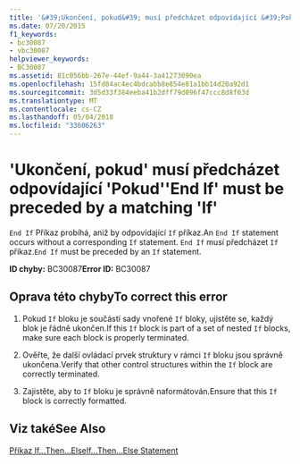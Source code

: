 ```yaml
---
title: '&#39;Ukončení, pokud&#39; musí předcházet odpovídající &#39;Pokud&#39;'
ms.date: 07/20/2015
f1_keywords:
- bc30087
- vbc30087
helpviewer_keywords:
- BC30087
ms.assetid: 81c056bb-267e-44ef-9a44-3a41273090ea
ms.openlocfilehash: 15fd84ac4ec4bdcabb8e854e81a1bb14d20a92d1
ms.sourcegitcommit: 3d5d33f384eeba41b2dff79d096f47ccc8d8f03d
ms.translationtype: MT
ms.contentlocale: cs-CZ
ms.lasthandoff: 05/04/2018
ms.locfileid: "33606263"
---
```

# <a name="39end-if39-must-be-preceded-by-a-matching-39if39"></a><span data-ttu-id="482a3-102">&#39;Ukončení, pokud&#39; musí předcházet odpovídající &#39;Pokud&#39;</span><span class="sxs-lookup"><span data-stu-id="482a3-102">&#39;End If&#39; must be preceded by a matching &#39;If&#39;</span></span>
<span data-ttu-id="482a3-103">`End If` Příkaz probíhá, aniž by odpovídající `If` příkaz.</span><span class="sxs-lookup"><span data-stu-id="482a3-103">An `End If` statement occurs without a corresponding `If` statement.</span></span> <span data-ttu-id="482a3-104">`End If` musí předcházet `If` příkaz.</span><span class="sxs-lookup"><span data-stu-id="482a3-104">`End If` must be preceded by an `If` statement.</span></span>  
  
 <span data-ttu-id="482a3-105">**ID chyby:** BC30087</span><span class="sxs-lookup"><span data-stu-id="482a3-105">**Error ID:** BC30087</span></span>  
  
## <a name="to-correct-this-error"></a><span data-ttu-id="482a3-106">Oprava této chyby</span><span class="sxs-lookup"><span data-stu-id="482a3-106">To correct this error</span></span>  
  
1.  <span data-ttu-id="482a3-107">Pokud `If` bloku je součástí sady vnořené `If` bloky, ujistěte se, každý blok je řádně ukončen.</span><span class="sxs-lookup"><span data-stu-id="482a3-107">If this `If` block is part of a set of nested `If` blocks, make sure each block is properly terminated.</span></span>  
  
2.  <span data-ttu-id="482a3-108">Ověřte, že další ovládací prvek struktury v rámci `If` bloku jsou správně ukončena.</span><span class="sxs-lookup"><span data-stu-id="482a3-108">Verify that other control structures within the `If` block are correctly terminated.</span></span>  
  
3.  <span data-ttu-id="482a3-109">Zajistěte, aby to `If` bloku je správně naformátován.</span><span class="sxs-lookup"><span data-stu-id="482a3-109">Ensure that this `If` block is correctly formatted.</span></span>  
  
## <a name="see-also"></a><span data-ttu-id="482a3-110">Viz také</span><span class="sxs-lookup"><span data-stu-id="482a3-110">See Also</span></span>  
 [<span data-ttu-id="482a3-111">Příkaz If...Then...Else</span><span class="sxs-lookup"><span data-stu-id="482a3-111">If...Then...Else Statement</span></span>](../../visual-basic/language-reference/statements/if-then-else-statement.md)
